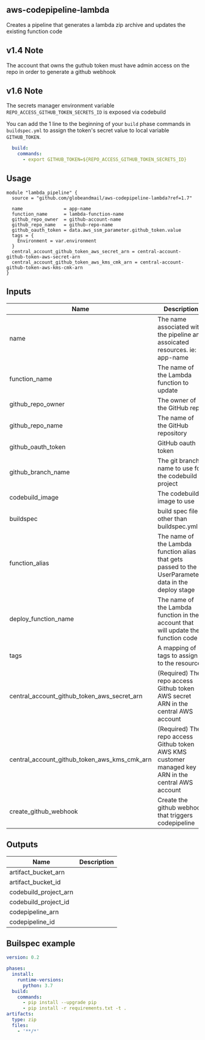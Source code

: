 ## aws-codepipeline-lambda
Creates a pipeline that generates a lambda zip archive and updates the existing function code

## v1.4 Note
The account that owns the guthub token must have admin access on the repo in order to generate a github webhook 

## v1.6 Note
The secrets manager environment variable `REPO_ACCESS_GITHUB_TOKEN_SECRETS_ID` is exposed via codebuild

You can add the 1 line to the beginning of your `build` phase commands in `buildspec.yml` to assign the token's secret value to local variable `GITHUB_TOKEN`.

```yml
  build:
    commands:
      - export GITHUB_TOKEN=${REPO_ACCESS_GITHUB_TOKEN_SECRETS_ID}
```

## Usage

```hcl
module "lambda_pipeline" {
  source = "github.com/globeandmail/aws-codepipeline-lambda?ref=1.7"

  name               = app-name
  function_name      = lambda-function-name
  github_repo_owner  = github-account-name
  github_repo_name   = github-repo-name
  github_oauth_token = data.aws_ssm_parameter.github_token.value
  tags = {
    Environment = var.environment
  }
  central_account_github_token_aws_secret_arn = central-account-github-token-aws-secret-arn
  central_account_github_token_aws_kms_cmk_arn = central-account-github-token-aws-kms-cmk-arn
}
```

## Inputs

| Name | Description | Type | Default | Required |
|------|-------------|:----:|:-----:|:-----:|
| name | The name associated with the pipeline and assoicated resources. ie: app-name | string | n/a | yes |
| function\_name | The name of the Lambda function to update | string | n/a | yes |
| github\_repo\_owner | The owner of the GitHub repo | string | n/a | yes |
| github\_repo\_name | The name of the GitHub repository | string | n/a | yes |
| github\_oauth\_token | GitHub oauth token | string | n/a | yes |
| github\_branch\_name | The git branch name to use for the codebuild project | string | `"master"` | no |
| codebuild\_image | The codebuild image to use | string | `"null"` | no |
| buildspec | build spec file other than buildspec.yml | string | `"buildspec.yml"` | no |
| function\_alias | The name of the Lambda function alias that gets passed to the UserParameters data in the deploy stage | string | `"live"` | no |
| deploy\_function\_name | The name of the Lambda function in the account that will update the function code | string | `"CodepipelineDeploy"` | no |
| tags | A mapping of tags to assign to the resource | map | `{}` | no |
| central\_account\_github\_token\_aws\_secret\_arn | \(Required\) The repo access Github token AWS secret ARN in the central AWS account | string | n/a | yes |
| central\_account\_github\_token\_aws\_kms\_cmk\_arn | \(Required\) The repo access Github token AWS KMS customer managed key ARN in the central AWS account | string | n/a | yes |
| create\_github\_webhook | Create the github webhook that triggers codepipeline | bool | `"true"` | no |

## Outputs

| Name | Description |
|------|-------------|
| artifact\_bucket\_arn |  |
| artifact\_bucket\_id |  |
| codebuild\_project\_arn |  |
| codebuild\_project\_id |  |
| codepipeline\_arn |  |
| codepipeline\_id |  |

## Builspec example

```yml
version: 0.2

phases:
  install:
    runtime-versions:
      python: 3.7
  build:
    commands:
      - pip install --upgrade pip
      - pip install -r requirements.txt -t .
artifacts:
  type: zip
  files:
    - '**/*'
```
